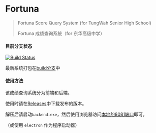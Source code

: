 # Fortuna

> Fortuna Score Query System (for TungWah Senior High School)
>
> Fortuna 成绩查询系统（for 东华高级中学）

#### 目前分支状态

[![Build Status](https://www.travis-ci.org/Undefined01/fortuna.svg)](https://www.travis-ci.org/Undefined01/fortuna)

最新系统打包在[build分支](https://github.com/Undefined01/fortuna/tree/build)中

#### 使用方法

该成绩查询系统分为前端和后端。

使用时请在[Releases](https://github.com/Undefined01/fortuna/releases)中下载发布的版本。

解压后请启动`backend.exe`，然后使用浏览器访问[本地的8081端口](http://localhost:8081)即可。

（或使用 `electron` 作为程序启动器）